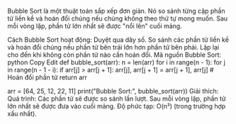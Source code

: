 Bubble Sort là một thuật toán sắp xếp đơn giản. Nó so sánh từng cặp phần tử liền kề và hoán đổi chúng nếu chúng không theo thứ tự mong muốn. Sau mỗi vòng lặp, phần tử lớn nhất sẽ được "nổi lên" cuối mảng.

Cách Bubble Sort hoạt động:
Duyệt qua dãy số.
So sánh các phần tử liền kề và hoán đổi chúng nếu phần tử bên trái lớn hơn phần tử bên phải.
Lặp lại cho đến khi không còn phần tử nào cần hoán đổi.
Mã nguồn Bubble Sort:
python
Copy
Edit
def bubble_sort(arr):
    n = len(arr)
    for i in range(n - 1):
        for j in range(n - 1 - i):
            if arr[j] > arr[j + 1]:
                arr[j], arr[j + 1] = arr[j + 1], arr[j]  # Hoán đổi phần tử
    return arr

arr = [64, 25, 12, 22, 11]
print("Bubble Sort:", bubble_sort(arr))
Giải thích:
Quá trình: Các phần tử sẽ được so sánh lần lượt. Sau mỗi vòng lặp, phần tử lớn nhất sẽ được đưa vào cuối mảng.
Độ phức tạp: O(n²) (trong trường hợp xấu nhất).